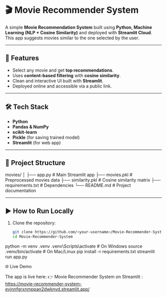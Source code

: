 # 🎬 Movie Recommender System

A simple **Movie Recommendation System** built using **Python, Machine Learning (NLP + Cosine Similarity)** and deployed with **Streamlit Cloud**.  
This app suggests movies similar to the one selected by the user.

---

## 🚀 Features
- Select any movie and get **top recommendations**.
- Uses **content-based filtering** with **cosine similarity**.
- Clean and interactive UI built with **Streamlit**.
- Deployed online and accessible via a public link.

---

## 🛠️ Tech Stack
- **Python**
- **Pandas & NumPy**
- **scikit-learn**
- **Pickle** (for saving trained model)
- **Streamlit** (for web app)

---

## 📂 Project Structure
movies/
│
├── app.py # Main Streamlit app
├── movies.pkl # Preprocessed movies data
├── similarity.pkl # Cosine similarity matrix
├── requirements.txt # Dependencies
└── README.md # Project documentation

---

## ▶️ How to Run Locally
1. Clone the repository:
   ```bash
   git clone https://github.com/<your-username>/Movie-Recommender-System.git
   cd Movie-Recommender-System
python -m venv .venv
.venv\Scripts\activate     # On Windows
source .venv/bin/activate  # On Mac/Linux
pip install -r requirements.txt
streamlit run app.py

🌐 Live Demo

The app is live here:
👉 Movie Recommender System on Streamlit : https://movie-recommender-system-evjnnfgrxnmppan2dwknyd.streamlit.app/


